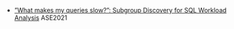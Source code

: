 - [”What makes my queries slow?”: Subgroup Discovery for SQL Workload Analysis](https://ieeexplore.ieee.org/stamp/stamp.jsp?tp=&arnumber=9678915) ASE2021
